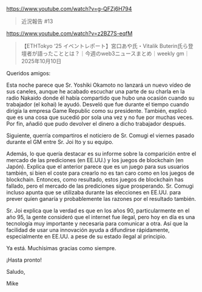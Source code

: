 https://www.youtube.com/watch?v=g-QFZj6H794

> 近況報告 #13 

https://www.youtube.com/watch?v=z2BZ7S-eqfM

> 【ETHTokyo ‘25 イベントレポート】宮口あや氏・Vitalik Buterin氏ら登壇者が語ったこととは？｜今週のweb3ニュースまとめ｜weekly gm｜2025年10月10日

Queridos amigos:

Esta noche parece que Sr. Yoshiki Okamoto no lanzará un nuevo vídeo de sus caneles, aunque he acabado escuchar una parte de su charla en la radio Nakaido donde él había compartido que hubo una ocasión cuando su trabajador (el kohai) le ayudó. Desveló que fue durante el tiempo cuando dirigía la empresa Game Republic como su presidente. También, explicó que es una cosa que sucedió por sola una vez y no fue por muchas veces. Por fin, añadió que pudo devolver el dinero a dicho trabajador después.

Siguiente, querría compartiros el noticiero de Sr. Comugi el viernes pasado durante el GM entre Sr. Joi Ito y su equipo.

Además, lo que quería destacar es su informe sobre la comparición entre el mercado de las prediciones (en EE.UU.) y los juegos de blockchain (en Japón). Explica que el anterior parece que es un juego para sus usuarios también, si bien el coste para crearlo no es tan caro como en los juegos de blockchain. Entonces, como resultado, estos juegos de blockchain has fallado, pero el mercado de las prediciones sigue prosperando. Sr. Comugi incluso apunta que se utilizaba durante las elecciones en EE.UU. para prever quíen ganaría y probablemente las razones por el resultado también. 

Sr. Joi explica que la verdad es que en los años 90, particularmente en el año 95, la gente consideró que el internet fue ilegal, pero hoy en día es una tecnología muy importante y necesaria para comunicar a otra. Así que la facilidad de usar una innovación ayuda a difundirse rápidamente, especialmente en EE.UU. a pese de su estado ilegal al principio.

Ya está. Muchísimas gracias como siempre.

¡Hasta pronto!

Saludo,

Mike
